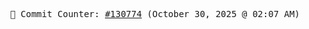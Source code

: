 <p align="center">
    <samp>
        📮 Commit Counter: <a href="https://github.com/Javascript-void0/Javascript-void0/commits/main">#130774</a> (October 30, 2025 @ 02:07 AM)
    </samp>
</p>